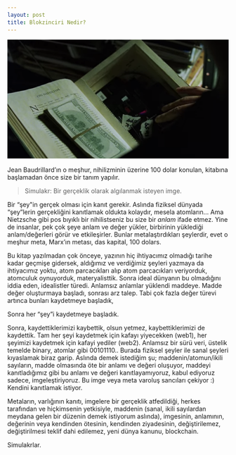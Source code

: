 ```yaml
---
layout: post
title: Blokzinciri Nedir? 
---
```


![on nihilism - Simulacra & Simulation](/assets/images/on-nihilism.png "on nihilism - Simulacra & Simulation")

Jean Baudrillard’ın o meşhur, nihilizminin üzerine 100 dolar konulan, kitabına başlamadan önce size bir tanım yapılır.

> Simulakr: Bir gerçeklik olarak algılanmak isteyen imge.

Bir “şey"in gerçek olması için kanıt gerekir. Aslında fiziksel dünyada “şey”lerin gerçekliğini kanıtlamak oldukta kolaydır, mesela atomların… Ama Nietzsche gibi pos bıyıklı bir nihilistseniz bu size bir  _anlam_  ifade etmez. Yine de insanlar, pek çok şeye anlam ve değer yükler, birbirinin yüklediği anlam/değerleri görür ve etkileşirler. Bunlar metalaştırdıkları şeylerdir, evet o meşhur meta, Marx’ın metası, das kapital, 100 dolars.

Bu kitap yazılmadan çok önceye, yazının hiç ihtiyacımız olmadığı tarihe kadar geçmişe gidersek, aldığımız ve verdiğimiz şeyleri yazmaya da ihtiyacımız yoktu, atom parcacıkları alıp atom parcacıkları veriyorduk, atomculuk oynuyorduk, materyalisttik. Sonra ideal dünyanın bu olmadığını iddia eden, idealistler türedi. Anlamsız anlamlar yüklendi maddeye. Madde değer oluşturmaya başladı, sonrası arz talep. Tabi çok fazla değer türevi artınca bunları kaydetmeye başladık,

Sonra her “şey”i kaydetmeye başladık.

Sonra, kaydettiklerimizi kaybettik, olsun yetmez, kaybettiklerimizi de kaydettik. Tam her şeyi kaydetmek için kafayı yiyecekken (web1), her şeyimizi kaydetmek için kafayi yediler (web2). Anlamsız bir sürü veri, üstelik temelde binary, atomlar gibi 00101110.. Burada fiziksel şeyler ile sanal şeyleri kıyaslamak biraz garip. Aslında demek istediğim şu; maddenin/atomun/ikili sayıların, madde olmasında öte bir anlamı ve değeri oluşuyor, maddeyi kanıtladığımız gibi bu anlamı ve değeri kanıtlayamıyoruz, kabul ediyoruz sadece, imgeleştiriyoruz. Bu imge veya meta varoluş sancıları çekiyor :) Kendini kanıtlamak istiyor.

Metaların, varlığının kanıtı, imgelere bir gerçeklik atfedildiği, herkes tarafından ve hiçkimsenin yetkisiyle, maddenin (sanal, ikili sayılardan meydana gelen bir düzenin demek istiyorum aslında), imgesinin, anlamının, değerinin veya kendinden ötesinin, kendinden ziyadesinin, değiştirilemez, değiştirilmesi teklif dahi edilemez, yeni dünya kanunu, blockchain.

Simulakrlar.